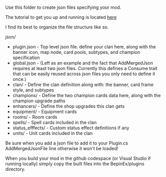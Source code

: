 Use this folder to create json files specifying your mod.

The tutorial to get you up and running is located [here](https://github.com/Monster-Train-2-Modding-Group/Trainworks-Reloaded/wiki)

I find its best to organize the file structure like so.

json/
  * plugin.json - Top level json file. define your clan here, along with the banner icon, map node, card pools, subtypes, and champion specification
  * global.json - (Left as an example and the fact that AddMergedJson requires at least two json files. Currently this defines a Consume trait that can be easily reused across json files you only need to define it once.)
  * clan/ - Define the clan definition along with: the banner, card frame style, and subtypes
  * champions/ - Define the two champion cards data here, along with the champion upgrade paths
  * enhancers/ - Define the shop upgrades this clan gets
  * equipment/ - Equipment cards
  * rooms/ - Room cards
  * spells/ - Spell cards included in the clan
  * status_efffects/ - Custom status effect definitions if any
  * units/ - Unit cards included in the clan

Be sure when you add a json file to add it to your Plugin.cs AddMergedJsonFile line otherwise it won't be loaded!

When you build your mod in the github codespace (or Visual Studio if running locally) simply copy the built files into the BepinEx/plugins directory.


